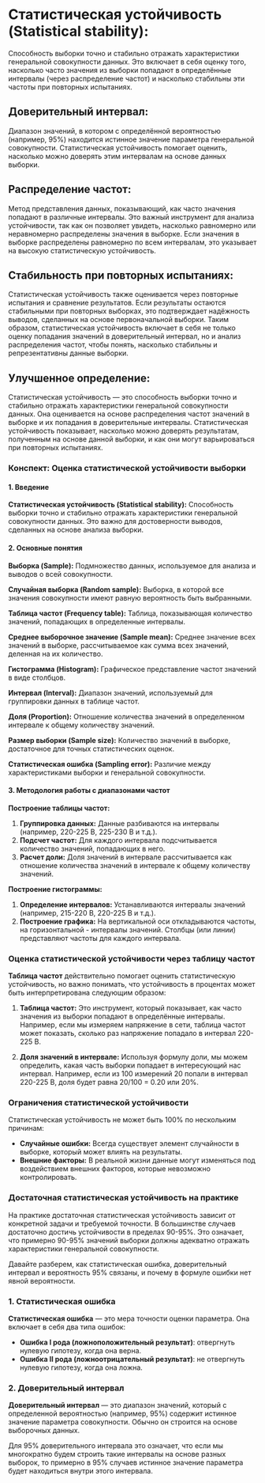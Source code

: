 # Статистическая устойчивость (Statistical stability):

Способность выборки точно и стабильно отражать характеристики генеральной совокупности данных. 
Это включает в себя оценку того, насколько часто значения из выборки попадают в определённые 
интервалы (через распределение частот) и насколько стабильны эти частоты при повторных испытаниях.

## Доверительный интервал:
Диапазон значений, в котором с определённой вероятностью (например, 95%) находится истинное значение параметра генеральной совокупности. 
Статистическая устойчивость помогает оценить, насколько можно доверять этим интервалам на основе данных выборки.

## Распределение частот:
Метод представления данных, показывающий, как часто значения попадают в различные интервалы. 
Это важный инструмент для анализа устойчивости, так как он позволяет увидеть, насколько равномерно или неравномерно распределены значения в выборке.
Если значения в выборке распределены равномерно по всем интервалам, это указывает на высокую статистическую устойчивость.

## Стабильность при повторных испытаниях:
Статистическая устойчивость также оценивается через повторные испытания и сравнение результатов. Если результаты остаются стабильными 
при повторных выборках, это подтверждает надёжность выводов, сделанных на основе первоначальной выборки.
Таким образом, статистическая устойчивость включает в себя не только оценку попадания значений в доверительный интервал, 
но и анализ распределения частот, чтобы понять, насколько стабильны и репрезентативны данные выборки.

## Улучшенное определение:
Статистическая устойчивость — это способность выборки точно и стабильно отражать характеристики генеральной совокупности данных. 
Она оценивается на основе распределения частот значений в выборке и их попадания в доверительные интервалы. 
Статистическая устойчивость показывает, насколько можно доверять результатам, полученным на основе данной выборки, 
и как они могут варьироваться при повторных испытаниях.

### Конспект: Оценка статистической устойчивости выборки

#### 1. Введение
**Статистическая устойчивость (Statistical stability):**
Способность выборки точно и стабильно отражать характеристики генеральной совокупности данных. Это важно для достоверности выводов, сделанных на основе анализа выборки.

#### 2. Основные понятия
**Выборка (Sample):**
Подмножество данных, используемое для анализа и выводов о всей совокупности.

**Случайная выборка (Random sample):**
Выборка, в которой все значения совокупности имеют равную вероятность быть выбранными.

**Таблица частот (Frequency table):**
Таблица, показывающая количество значений, попадающих в определенные интервалы.

**Среднее выборочное значение (Sample mean):**
Среднее значение всех значений в выборке, рассчитываемое как сумма всех значений, деленная на их количество.

**Гистограмма (Histogram):**
Графическое представление частот значений в виде столбцов.

**Интервал (Interval):**
Диапазон значений, используемый для группировки данных в таблице частот.

**Доля (Proportion):**
Отношение количества значений в определенном интервале к общему количеству значений.

**Размер выборки (Sample size):**
Количество значений в выборке, достаточное для точных статистических оценок.

**Статистическая ошибка (Sampling error):**
Различие между характеристиками выборки и генеральной совокупности.

#### 3. Методология работы с диапазонами частот
**Построение таблицы частот:**
1. **Группировка данных:**
   Данные разбиваются на интервалы (например, 220-225 В, 225-230 В и т.д.).
2. **Подсчет частот:**
   Для каждого интервала подсчитывается количество значений, попадающих в него.
3. **Расчет доли:**
   Доля значений в интервале рассчитывается как отношение количества значений в интервале к общему количеству значений.

**Построение гистограммы:**
1. **Определение интервалов:**
   Устанавливаются интервалы значений (например, 215-220 В, 220-225 В и т.д.).
2. **Построение графика:**
   На вертикальной оси откладываются частоты, на горизонтальной - интервалы значений.
   Столбцы (или линии) представляют частоты для каждого интервала.


### Оценка статистической устойчивости через таблицу частот

**Таблица частот** действительно помогает оценить статистическую устойчивость, но важно понимать, что устойчивость в процентах может быть интерпретирована следующим образом:

1. **Таблица частот:** Это инструмент, который показывает, как часто значения из выборки попадают в определённые интервалы. Например, если мы измеряем напряжение в сети, таблица частот может показать, сколько раз напряжение попадало в интервал 220-225 В.

2. **Доля значений в интервале:** Используя формулу доли, мы можем определить, какая часть выборки попадает в интересующий нас интервал. Например, если из 100 измерений 20 попали в интервал 220-225 В, доля будет равна 20/100 = 0.20 или 20%.

### Ограничения статистической устойчивости

Статистическая устойчивость не может быть 100% по нескольким причинам:
- **Случайные ошибки:** Всегда существует элемент случайности в выборке, который может влиять на результаты.
- **Внешние факторы:** В реальной жизни данные могут изменяться под воздействием внешних факторов, которые невозможно контролировать.

### Достаточная статистическая устойчивость на практике

На практике достаточная статистическая устойчивость зависит от конкретной задачи и требуемой точности. В большинстве случаев достаточно достичь устойчивости в пределах 90-95%. Это означает, что примерно 90-95% значений выборки должны адекватно отражать характеристики генеральной совокупности.


Давайте разберем, как статистическая ошибка, доверительный интервал и вероятность 95% связаны, и почему в формуле ошибки нет явной вероятности.

### 1. Статистическая ошибка

**Статистическая ошибка** — это мера точности оценки параметра. Она включает в себя два типа ошибок:

- **Ошибка I рода (ложноположительный результат)**: отвергнуть нулевую гипотезу, когда она верна.
- **Ошибка II рода (ложноотрицательный результат)**: не отвергнуть нулевую гипотезу, когда она ложна.

### 2. Доверительный интервал

**Доверительный интервал** — это диапазон значений, который с определенной вероятностью (например, 95%) содержит истинное значение параметра совокупности. Обычно он строится на основе выборочных данных.

Для 95% доверительного интервала это означает, что если мы многократно будем строить такие интервалы на основе разных выборок, то примерно в 95% случаев истинное значение параметра будет находиться внутри этого интервала.
